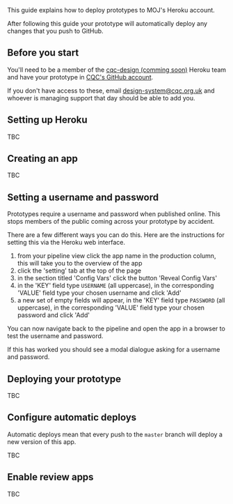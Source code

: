 This guide explains how to deploy prototypes to MOJ's Heroku account.

After following this guide your prototype will automatically deploy any changes that you push to GitHub.

## Before you start

You'll need to be a member of the [cqc-design (comming soon)](#) Heroku team and have your prototype in [CQC's GitHub account](https://github.com/CQCDigital).

If you don't have access to these, email design-system@cqc.org.uk and whoever is managing support that day should be able to add you.

<!-- If you don't know how to setup GitHub read the [version your prototype](#) guide. -->

## Setting up Heroku

TBC

## Creating an app

TBC

## Setting a username and password

Prototypes require a username and password when published online. This stops members of the public coming across your prototype by accident.

There are a few different ways you can do this. Here are the instructions for setting this via the Heroku web interface.

1. from your pipeline view click the app name in the production column, this will take you to the overview of the app
2. click the 'setting' tab at the top of the page
3. in the section titled 'Config Vars' click the button 'Reveal Config Vars'
4. in the 'KEY' field type `USERNAME` (all uppercase), in the corresponding 'VALUE' field type your chosen username and click 'Add'
5. a new set of empty fields will appear, in the 'KEY' field type `PASSWORD` (all uppercase), in the corresponding 'VALUE' field type your chosen password and click 'Add'

You can now navigate back to the pipeline and open the app in a browser to test the username and password.

If this has worked you should see a modal dialogue asking for a username and password.

## Deploying your prototype

TBC

## Configure automatic deploys

Automatic deploys mean that every push to the `master` branch will deploy a new version of this app.

TBC

## Enable review apps

TBC
